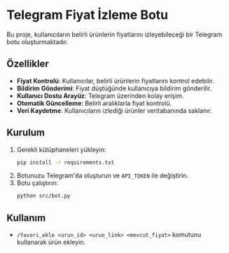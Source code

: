 # Telegram Fiyat İzleme Botu

Bu proje, kullanıcıların belirli ürünlerin fiyatlarını izleyebileceği bir Telegram botu oluşturmaktadır.

## Özellikler
- **Fiyat Kontrolü**: Kullanıcılar, belirli ürünlerin fiyatlarını kontrol edebilir.
- **Bildirim Gönderimi**: Fiyat düştüğünde kullanıcıya bildirim gönderilir.
- **Kullanıcı Dostu Arayüz**: Telegram üzerinden kolay erişim.
- **Otomatik Güncelleme**: Belirli aralıklarla fiyat kontrolü.
- **Veri Kaydetme**: Kullanıcıların izlediği ürünler veritabanında saklanır.

## Kurulum
1. Gerekli kütüphaneleri yükleyin:
   ```bash
   pip install -r requirements.txt
   ```
2. Botunuzu Telegram'da oluşturun ve `API_TOKEN` ile değiştirin.
3. Botu çalıştırın:
   ```bash
   python src/bot.py
   ```

## Kullanım
- `/favori_ekle <urun_id> <urun_link> <mevcut_fiyat>` komutunu kullanarak ürün ekleyin.
